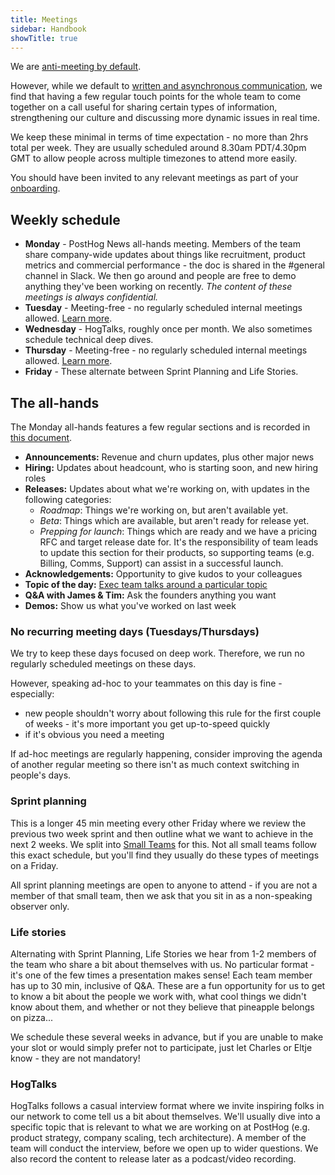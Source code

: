 ```yaml
---
title: Meetings
sidebar: Handbook
showTitle: true
---
```


We are [anti-meeting by default](/blog/meetings). 

However, while we default to [written and asynchronous communication](/handbook/company/communication), we find that having a few regular touch points for the whole team to come together on a call useful for sharing certain types of information, strengthening our culture and discussing more dynamic issues in real time. 

We keep these minimal in terms of time expectation - no more than 2hrs total per week. They are usually scheduled around 8.30am PDT/4.30pm GMT to allow people across multiple timezones to attend more easily. 

You should have been invited to any relevant meetings as part of your [onboarding](/handbook/people/onboarding). 

## Weekly schedule

- **Monday** - PostHog News all-hands meeting. Members of the team share company-wide updates about things like recruitment, product metrics and commercial performance - the doc is shared in the #general channel in Slack. We then go around and people are free to demo anything they've been working on recently. _The content of these meetings is always confidential._
- **Tuesday** - Meeting-free - no regularly scheduled internal meetings allowed. [Learn more](#no-recurring-meeting-days-tuesdaysthursdays).
- **Wednesday** - HogTalks, roughly once per month. We also sometimes schedule technical deep dives.
- **Thursday** - Meeting-free - no regularly scheduled internal meetings allowed. [Learn more](#no-recurring-meeting-days-tuesdaysthursdays).
- **Friday** - These alternate between Sprint Planning and Life Stories.

## The all-hands

The Monday all-hands features a few regular sections and is recorded in [this document](https://docs.google.com/document/d/1JbA2W1CP2sA5vRVnS0UgyDgRz88mKpEVeinW6SYjO74/edit?usp=sharing).

- **Announcements:** Revenue and churn updates, plus other major news
- **Hiring:** Updates about headcount, who is starting soon, and new hiring roles
- **Releases:** Updates about what we're working on, with updates in the following categories:
    - _Roadmap_: Things we're working on, but aren't available yet. 
    - _Beta_: Things which are available, but aren't ready for release yet.
    - _Prepping for launch_: Things which are ready and we have a pricing RFC and target release date for. 
It's the responsibility of team leads to update this section for their products, so supporting teams (e.g. Billing, Comms, Support) can assist in a successful launch.
- **Acknowledgements:** Opportunity to give kudos to your colleagues
- **Topic of the day:** [Exec team talks around a particular topic](/handbook/exec/all-hands-topics)
- **Q&A with James & Tim:** Ask the founders anything you want
- **Demos:** Show us what you've worked on last week

### No recurring meeting days (Tuesdays/Thursdays)

We try to keep these days focused on deep work. Therefore, we run no regularly scheduled meetings on these days.

However, speaking ad-hoc to your teammates on this day is fine - especially:

* new people shouldn't worry about following this rule for the first couple of weeks - it's more important you get up-to-speed quickly
* if it's obvious you need a meeting

If ad-hoc meetings are regularly happening, consider improving the agenda of another regular meeting so there isn't as much context switching in people's days.

### Sprint planning

This is a longer 45 min meeting every other Friday where we review the previous two week sprint and then outline what we want to achieve in the next 2 weeks. We split into [Small Teams](/handbook/team-structure) for this. Not all small teams follow this exact schedule, but you'll find they usually do these types of meetings on a Friday. 

All sprint planning meetings are open to anyone to attend - if you are not a member of that small team, then we ask that you sit in as a non-speaking observer only. 

### Life stories

Alternating with Sprint Planning, Life Stories we hear from 1-2 members of the team who share a bit about themselves with us. No particular format - it's one of the few times a presentation makes sense! Each team member has up to 30 min, inclusive of Q&A. These are a fun opportunity for us to get to know a bit about the people we work with, what cool things we didn't know about them, and whether or not they believe that pineapple belongs on pizza...

We schedule these several weeks in advance, but if you are unable to make your slot or would simply prefer not to participate, just let Charles or Eltje know - they are not mandatory!

### HogTalks

HogTalks follows a casual interview format where we invite inspiring folks in our network to come tell us a bit about themselves. We'll usually dive into a specific topic that is relevant to what we are working on at PostHog (e.g. product strategy, company scaling, tech architecture). A member of the team will conduct the interview, before we open up to wider questions. We also record the content to release later as a podcast/video recording.
